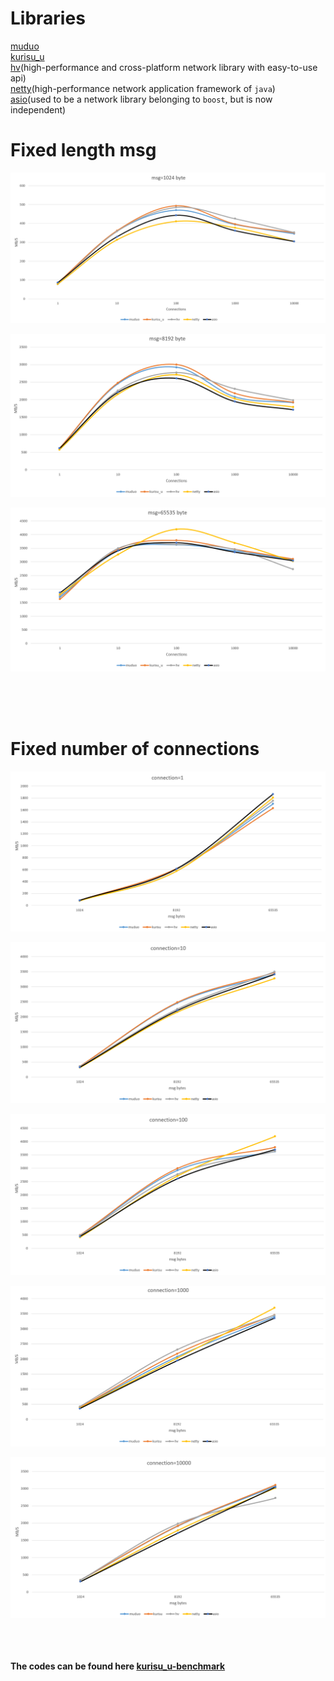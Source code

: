 # Libraries
[muduo](https://github.com/chenshuo/muduo)  
[kurisu_u](https://github.com/lanyeeee/kurisu_u)  
[hv](https://github.com/ithewei/libhv)(high-performance and cross-platform network library with easy-to-use api)  
[netty](https://github.com/netty/netty)(high-performance network application framework of `java`)  
[asio](https://github.com/chriskohlhoff/asio)(used to be a network library belonging to `boost`, but is now independent)  

# Fixed length msg
![](/img/byte1024.png)  

![](/img/byte8192.png)  

![](/img/byte65535.png)  

&nbsp;  
&nbsp;  
&nbsp;
# Fixed number of connections
![](/img/c1.png)  

![](/img/c10.png)  

![](/img/c100.png)  

![](/img/c1000.png)  

![](/img/c10000.png)  
&nbsp;  
&nbsp;  
&nbsp;  

**The codes can be found here [kurisu_u-benchmark](https://github.com/lanyeeee/kurisu_u-benchmark)**
